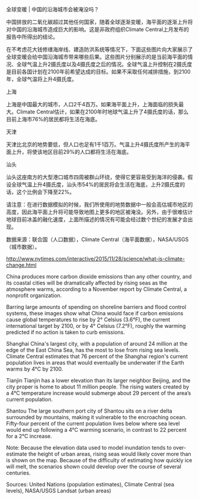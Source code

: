 全球变暖 | 中国的沿海城市会被淹没吗？

中国排放的二氧化碳超过其他任何国家，随着全球逐渐变暖，海平面的逐渐上升将对中国的沿海城市造成巨大的影响。这是非政府组织Climate Central上月发布的报告中所得出的结论。

在不考虑花大钱修缮海岸线、建造防洪系统等情况下，下面这些图片向大家展示了全球变暖会给中国沿海城市带来哪些后果。这些图片分别展示的是当前海平面的情况、全球气温上升2摄氏度以及4摄氏度之后的情况。全球气温上升控制在2摄氏度是目前各国计划在2100年前希望达成的目标。如果不采取任何减排措施，到2100年，全球气温将上升4摄氏度。

上海

上海是中国最大的城市，人口2千4百万。如果海平面上升，上海面临的损失最大。Climate Central估计，如果在2100年时地球气温上升了4摄氏度的话，那么目前上海市76%的居民都将生活在海底。

天津

天津比北京的地势要低，但人口也足有1千1百万。气温上升4摄氏度所产生的海平面上升，将使该地区目前29%的人口都将生活在海底。

汕头

汕头这座南方的大型港口城市四周被群山环绕，使得它更容易受到海洋的侵袭。假设全球气温上升4摄氏度，汕头市54%的居民将会生活在海底，上升2摄氏度的话，这个比例会下降至22%。

请注意：在进行数据模拟的时候，我们所使用的地势数据中一般会高估城市地区的高度，因此海平面上升将可能导致地图上更多的地区被淹没。另外，由于很难估计地球目前冰盖的融化速度，上面所描述的情况有可能会经过数个世纪的发展才会出现。

数据来源：联合国（人口数据），Climate Central（海平面数据），NASA/USGS（城市数据）。

http://www.nytimes.com/interactive/2015/11/28/science/what-is-climate-change.html

China produces more carbon dioxide emissions than any other country, and its coastal cities will be dramatically affected by rising seas as the atmosphere warms, according to a November report by Climate Central, a nonprofit organization.

Barring large amounts of spending on shoreline barriers and flood control systems, these images show what China would face if carbon emissions cause global temperatures to rise by 2° Celsius (3.6°F), the current international target by 2100, or by 4° Celsius (7.2°F), roughly the warming predicted if no action is taken to curb emissions.

Shanghai
China's largest city, with a population of around 24 million at the edge of the East China Sea, has the most to lose from rising sea levels. Climate Central estimates that 76 percent of the Shanghai region's current population lives in areas that would eventually be underwater if the Earth warms by 4°C by 2100.

Tianjin
Tianjin has a lower elevation than its larger neighbor Beijing, and the city proper is home to about 11 million people. The rising waters created by a 4°C temperature increase would submerge about 29 percent of the area’s current population.

Shantou
The large southern port city of Shantou sits on a river delta surrounded by mountains, making it vulnerable to the encroaching ocean. Fifty-four percent of the current population lives below where sea level would end up following a 4°C warming scenario, in contrast to 22 percent for a 2°C increase.

Note: Because the elevation data used to model inundation tends to over-estimate the height of urban areas, rising seas would likely cover more than is shown on the map. Because of the difficulty of estimating how quickly ice will melt, the scenarios shown could develop over the course of several centuries.

Sources: United Nations (population estimates), Climate Central (sea levels), NASA/USGS Landsat (urban areas)